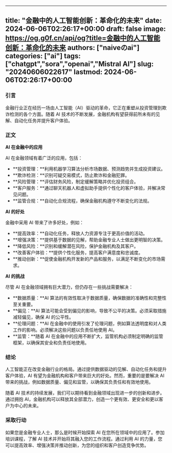 
---
title: "金融中的人工智能创新：革命化的未来"
date: 2024-06-06T02:26:17+00:00
draft: false
image: https://og.g0f.cn/api/og?title=金融中的人工智能创新：革命化的未来
authors: ["naiveのai"]
categories: ["ai"]
tags: ["chatgpt","sora","openai","Mistral AI"]
slug: "20240606022617"
lastmod: 2024-06-06T02:26:17+00:00
---
### 引言

金融行业正在经历一场由人工智能（AI）驱动的革命，它正在重塑从投资管理到欺诈检测的各个方面。随着 AI 技术的不断发展，金融机构有望获得前所未有的见解、自动化任务并提升客户体验。

### 正文

**AI 在金融中的应用**

AI 在金融领域有着广泛的应用，包括：

- **投资管理：**利用机器学习算法分析市场数据、预测趋势并生成投资建议。
- **欺诈检测：**识别可疑交易模式，防止欺诈和金融犯罪。
- **风险管理：**评估财务风险，制定缓解策略并优化投资组合。
- **客户服务：**通过聊天机器人和虚拟助手提供个性化的客户体验，并解决常见问题。
- **监管合规：**自动化合规流程，确保金融机构遵守不断变化的法规。

**AI 的好处**

金融中采用 AI 带来了许多好处，例如：

- **提高效率：**自动化任务，释放人力资源专注于更高价值的活动。
- **增强决策：**提供基于数据的见解，帮助金融专业人士做出更明智的决策。
- **降低风险：**识别和缓解潜在风险，保护金融机构及其客户。
- **改善客户体验：**提供个性化服务，提高客户满意度和忠诚度。
- **推动创新：**促使金融机构开发新的产品和服务，以满足不断变化的市场需求。

**AI 的挑战**

尽管 AI 在金融领域拥有巨大潜力，但仍存在一些挑战需要解决：

- **数据质量：**AI 算法的有效性取决于数据质量，确保数据的准确性和完整性至关重要。
- **偏见：**AI 算法可能会受到偏见的影响，导致不公平的决策。必须采取措施减轻偏见，确保 AI 的公平性。
- **伦理问题：**AI 在金融中的使用引发了伦理问题，例如算法透明度和对人类工作的影响。必须解决这些问题以负责任地使用 AI。
- **监管：**随着 AI 在金融中的应用不断扩大，监管机构必须制定明确的监管框架，以确保其安全和负责任地使用。

### 结论

人工智能正在改变金融行业的格局。通过提供数据驱动的见解、自动化任务和提升客户体验，AI 有望为金融机构和客户带来巨大的好处。然而，重要的是要解决 AI 带来的挑战，例如数据质量、偏见和监管，以确保其负责任和有效地使用。

随着 AI 技术的持续发展，我们可以期待看到金融领域出现进一步的创新和进步。通过拥抱 AI，金融机构可以释放其全部潜力，创造一个更有效、更安全和更以客户为中心的未来。

### 采取行动

如果您是金融专业人士，那么是时候开始探索 AI 在您所在领域中的应用了。参加培训课程，了解 AI 技术并开始将其融入您的工作流程。通过利用 AI 的力量，您可以提高效率、增强决策并推动创新，为您的组织和客户创造竞争优势。